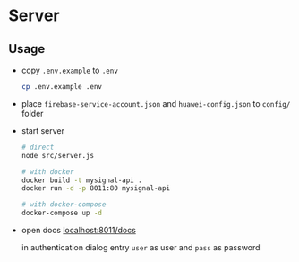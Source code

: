 # Server

## Usage

- copy `.env.example` to `.env`
  ```bash
  cp .env.example .env
  ```

- place `firebase-service-account.json` and `huawei-config.json` to `config/` folder

- start server
  ```bash
  # direct
  node src/server.js

  # with docker
  docker build -t mysignal-api .
  docker run -d -p 8011:80 mysignal-api

  # with docker-compose
  docker-compose up -d
  ```
- open docs [localhost:8011/docs](http://localhost:8011/docs)

  in authentication dialog entry `user` as user and `pass` as password

